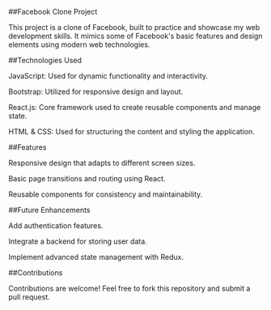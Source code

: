 ##Facebook Clone Project

This project is a clone of Facebook, built to practice and showcase my web development skills. It mimics some of Facebook's basic features and design elements using modern web technologies.

##Technologies Used

JavaScript: Used for dynamic functionality and interactivity.

Bootstrap: Utilized for responsive design and layout.

React.js: Core framework used to create reusable components and manage state.

HTML & CSS: Used for structuring the content and styling the application.

##Features

Responsive design that adapts to different screen sizes.

Basic page transitions and routing using React.

Reusable components for consistency and maintainability.

##Future Enhancements

Add authentication features.

Integrate a backend for storing user data.

Implement advanced state management with Redux.

##Contributions

Contributions are welcome! Feel free to fork this repository and submit a pull request.
